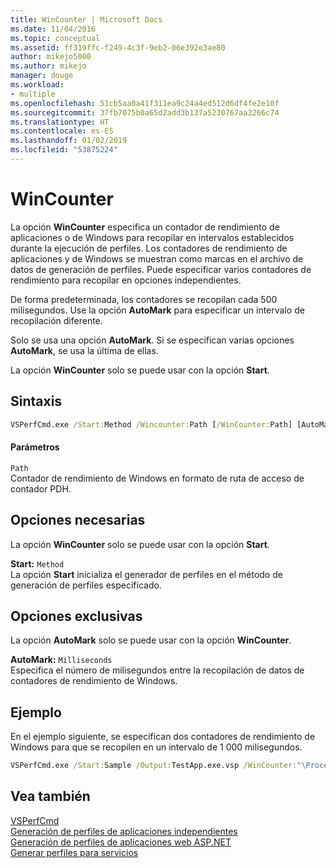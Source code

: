 ```yaml
---
title: WinCounter | Microsoft Docs
ms.date: 11/04/2016
ms.topic: conceptual
ms.assetid: ff319ffc-f249-4c3f-9eb2-06e392e3ae80
author: mikejo5000
ms.author: mikejo
manager: douge
ms.workload:
- multiple
ms.openlocfilehash: 51cb5aa0a41f311ea9c24a4ed512d6df4fe2e10f
ms.sourcegitcommit: 37fb7075b0a65d2add3b137a5230767aa3266c74
ms.translationtype: HT
ms.contentlocale: es-ES
ms.lasthandoff: 01/02/2019
ms.locfileid: "53875224"
---
```

# <a name="wincounter"></a>WinCounter
La opción **WinCounter** especifica un contador de rendimiento de aplicaciones o de Windows para recopilar en intervalos establecidos durante la ejecución de perfiles. Los contadores de rendimiento de aplicaciones y de Windows se muestran como marcas en el archivo de datos de generación de perfiles. Puede especificar varios contadores de rendimiento para recopilar en opciones independientes.  
  
 De forma predeterminada, los contadores se recopilan cada 500 milisegundos. Use la opción **AutoMark** para especificar un intervalo de recopilación diferente.  
  
 Solo se usa una opción **AutoMark**. Si se especifican varias opciones **AutoMark**, se usa la última de ellas.  
  
 La opción **WinCounter** solo se puede usar con la opción **Start**.  
  
## <a name="syntax"></a>Sintaxis  
  
```cmd  
VSPerfCmd.exe /Start:Method /Wincounter:Path [/WinCounter:Path] [AutoMark:Milliseconds] [Options]  
```  
  
#### <a name="parameters"></a>Parámetros  
 `Path`  
 Contador de rendimiento de Windows en formato de ruta de acceso de contador PDH.  
  
## <a name="required-options"></a>Opciones necesarias  
 La opción **WinCounter** solo se puede usar con la opción **Start**.  
  
 **Start:** `Method`  
 La opción **Start** inicializa el generador de perfiles en el método de generación de perfiles especificado.  
  
## <a name="exclusive-options"></a>Opciones exclusivas  
 La opción **AutoMark** solo se puede usar con la opción **WinCounter**.  
  
 **AutoMark:** `Milliseconds`  
 Especifica el número de milisegundos entre la recopilación de datos de contadores de rendimiento de Windows.  
  
## <a name="example"></a>Ejemplo  
 En el ejemplo siguiente, se especifican dos contadores de rendimiento de Windows para que se recopilen en un intervalo de 1 000 milisegundos.  
  
```cmd  
VSPerfCmd.exe /Start:Sample /Output:TestApp.exe.vsp /WinCounter:"\Processor(0)\% Processor Time" /WinCounter:"\System\Context Switches/sec" /AutoMark:1000  
```  
  
## <a name="see-also"></a>Vea también  
 [VSPerfCmd](../profiling/vsperfcmd.md)   
 [Generación de perfiles de aplicaciones independientes](../profiling/command-line-profiling-of-stand-alone-applications.md)   
 [Generación de perfiles de aplicaciones web ASP.NET](../profiling/command-line-profiling-of-aspnet-web-applications.md)   
 [Generar perfiles para servicios](../profiling/command-line-profiling-of-services.md)